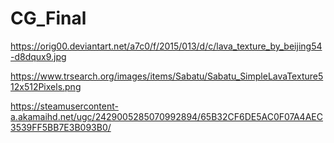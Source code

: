 # CG_Final
 
https://orig00.deviantart.net/a7c0/f/2015/013/d/c/lava_texture_by_beijing54-d8dqux9.jpg


https://www.trsearch.org/images/items/Sabatu/Sabatu_SimpleLavaTexture512x512Pixels.png


https://steamusercontent-a.akamaihd.net/ugc/2429005285070992894/65B32CF6DE5AC0F07A4AEC3539FF5BB7E3B093B0/
